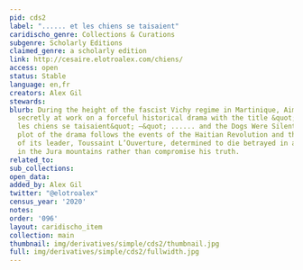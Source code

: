 ```yaml
---
pid: cds2
label: "...... et les chiens se taisaient"
caridischo_genre: Collections & Curations
subgenre: Scholarly Editions
claimed_genre: a scholarly edition
link: http://cesaire.elotroalex.com/chiens/
access: open
status: Stable
language: en,fr
creators: Alex Gil
stewards:
blurb: During the height of the fascist Vichy regime in Martinique, Aimé Césaire was
  secretly at work on a forceful historical drama with the title &quot; ...... Et
  les chiens se taisaient&quot; —&quot; ...... and the Dogs Were Silent.&quot;  The
  plot of the drama follows the events of the Haitian Revolution and the tragic destiny
  of its leader, Toussaint L’Ouverture, determined to die betrayed in a frozen cell
  in the Jura mountains rather than compromise his truth.
related_to:
sub_collections:
open_data:
added_by: Alex Gil
twitter: "@elotroalex"
census_year: '2020'
notes:
order: '096'
layout: caridischo_item
collection: main
thumbnail: img/derivatives/simple/cds2/thumbnail.jpg
full: img/derivatives/simple/cds2/fullwidth.jpg
---
```

